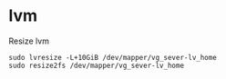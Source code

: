 # lvm
Resize lvm
```
sudo lvresize -L+10GiB /dev/mapper/vg_sever-lv_home
sudo resize2fs /dev/mapper/vg_sever-lv_home
```
